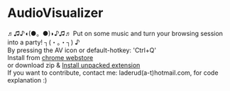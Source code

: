 # AudioVisualizer
♬♫♪◖(●。●)◗♪♫♬ Put on some music and turn your browsing session into a party! ┐(・。・┐) ♪  
By pressing the AV icon or default-hotkey: 'Ctrl+Q'  
Install from [chrome webstore](https://chrome.google.com/webstore/detail/audiovisualizer/bojhikphaecldnbdekplmadjkflgbkfh)  
or download zip & [Install unpacked extension](http://superuser.com/a/247654)  
If you want to contribute, contact me: laderud(a-t)hotmail.com, for code explanation :)
